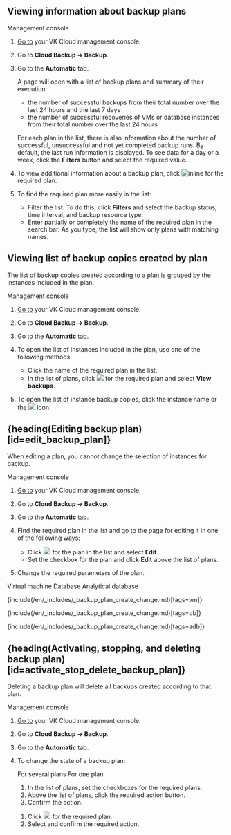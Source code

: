 ## Viewing information about backup plans

<tabs>
<tablist>
<tab>Management console</tab>
</tablist>
<tabpanel>

1. [Go to](https://msk.cloud.vk.com/app/en/) your VK Cloud management console.
1. Go to **Cloud Backup → Backup**.
1. Go to the **Automatic** tab.

    A page will open with a list of backup plans and summary of their execution:

    - the number of successful backups from their total number over the last 24 hours and the last 7 days
    - the number of successful recoveries of VMs or database instances from their total number over the last 24 hours

    For each plan in the list, there is also information about the number of successful, unsuccessful and not yet completed backup runs. By default, the last run information is displayed. To see data for a day or a week, click the **Filters** button and select the required value.

1. To view additional information about a backup plan, click ![](/en/assets/info-icon.svg "inline") for the required plan.
1. To find the required plan more easily in the list:

    - Filter the list. To do this, click **Filters** and select the backup status, time interval, and backup resource type.
    - Enter partially or completely the name of the required plan in the search bar. As you type, the list will show only plans with matching names.

</tabpanel>
</tabs>

## Viewing list of backup copies created by plan

<info>

The list of backup copies created according to a plan is grouped by the instances included in the plan.

</info>

<tabs>
<tablist>
<tab>Management console</tab>
</tablist>
<tabpanel>

1. [Go to](https://msk.cloud.vk.com/app/en/) your VK Cloud management console.
1. Go to **Cloud Backup → Backup**.
1. Go to the **Automatic** tab.
1. To open the list of instances included in the plan, use one of the following methods:

   - Click the name of the required plan in the list.
   - In the list of plans, click ![ ](/en/assets/more-icon.svg "inline") for the required plan and select **View backups**.

1. To open the list of instance backup copies, click the instance name or the ![ ](/en/assets/right-arrow-icon.svg "inline") icon.

</tabpanel>
</tabs>

## {heading(Editing backup plan)[id=edit_backup_plan]}

<warn>

When editing a plan, you cannot change the selection of instances for backup.

</warn>

<tabs>
<tablist>
<tab>Management console</tab>
</tablist>
<tabpanel>

1. [Go to](https://msk.cloud.vk.com/app/en/) your VK Cloud management console.
1. Go to **Cloud Backup → Backup**.
1. Go to the **Automatic** tab.
1. Find the required plan in the list and go to the page for editing it in one of the following ways:

   - Click ![ ](/en/assets/more-icon.svg "inline") for the plan in the list and select **Edit**.
   - Set the checkbox for the plan and click **Edit** above the list of plans.

1. Change the required parameters of the plan.

<tabs>
<tablist>
<tab>Virtual machine</tab>
<tab>Database</tab>
<tab>Analytical database</tab>
</tablist>
<tabpanel>

{include(/en/_includes/_backup_plan_create_change.md)[tags=vm]}

</tabpanel>

<tabpanel>

{include(/en/_includes/_backup_plan_create_change.md)[tags=db]}

</tabpanel>

<tabpanel>

{include(/en/_includes/_backup_plan_create_change.md)[tags=adb]}

</tabpanel>
</tabs>

</tabpanel>
</tabs>

## {heading(Activating, stopping, and deleting backup plan)[id=activate_stop_delete_backup_plan]}

<err>

Deleting a backup plan will delete all backups created according to that plan.

</err>

<tabs>
<tablist>
<tab>Management console</tab>
</tablist>
<tabpanel>

1. [Go to](https://msk.cloud.vk.com/app/en) your VK Cloud management console.
1. Go to **Cloud Backup → Backup**.
1. Go to the **Automatic** tab.
1. To change the state of a backup plan:

   <tabs>
   <tablist>
   <tab>For several plans</tab>
   <tab>For one plan</tab>
   </tablist>
   <tabpanel>

      1. In the list of plans, set the checkboxes for the required plans.
      1. Above the list of plans, click the required action button.
      1. Confirm the action.

   </tabpanel>
   <tabpanel>

      1. Click ![ ](/en/assets/more-icon.svg "inline") for the required plan.
      1. Select and confirm the required action.

   </tabpanel>
   </tabs>

</tabpanel>
</tabs>
